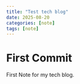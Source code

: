 ```yaml
---
title: "Test tech blog"
date: 2025-08-20
categories: [note]
tags: [note]
---
```


# First Commit

First Note for my tech blog.
